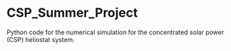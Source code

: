 # CSP_Summer_Project
Python code for the numerical simulation for the concentrated solar power (CSP) heliostat system.

